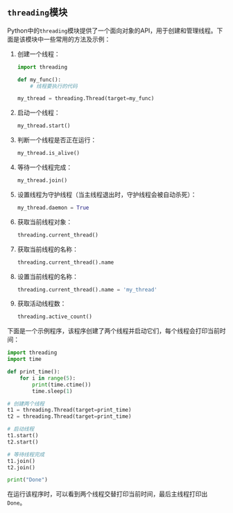## `threading`模块

Python中的`threading`模块提供了一个面向对象的API，用于创建和管理线程。下面是该模块中一些常用的方法及示例：

1. 创建一个线程：

   ```python
   import threading
   
   def my_func():
       # 线程要执行的代码
   
   my_thread = threading.Thread(target=my_func)
   ```

2. 启动一个线程：

   ```python
   my_thread.start()
   ```

3. 判断一个线程是否正在运行：

   ```python
   my_thread.is_alive()
   ```

4. 等待一个线程完成：

   ```python
   my_thread.join()
   ```

5. 设置线程为守护线程（当主线程退出时，守护线程会被自动杀死）：

   ```python
   my_thread.daemon = True
   ```

6. 获取当前线程对象：

   ```python
   threading.current_thread()
   ```

7. 获取当前线程的名称：

   ```python
   threading.current_thread().name
   ```

8. 设置当前线程的名称：

   ```python
   threading.current_thread().name = 'my_thread'
   ```

9. 获取活动线程数：

   ```python
   threading.active_count()
   ```

下面是一个示例程序，该程序创建了两个线程并启动它们，每个线程会打印当前时间：

```python
import threading
import time

def print_time():
    for i in range(5):
        print(time.ctime())
        time.sleep(1)

# 创建两个线程
t1 = threading.Thread(target=print_time)
t2 = threading.Thread(target=print_time)

# 启动线程
t1.start()
t2.start()

# 等待线程完成
t1.join()
t2.join()

print("Done")
```

在运行该程序时，可以看到两个线程交替打印当前时间，最后主线程打印出`Done`。